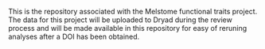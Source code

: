 This is the repository associated with the Melstome functional traits project. The data for this project will be uploaded to Dryad during the review process and will be made available in this repository for easy of reruning analyses after a DOI has been obtained.
